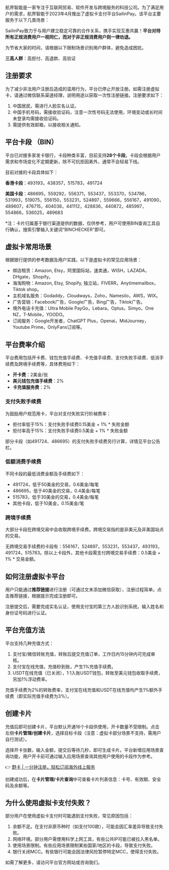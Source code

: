 航界智能是一家专注于互联网贸易、软件开发与跨境服务的科技公司。为了满足用户的需求，航界智能于2023年4月推出了虚拟卡支付平台SailinPay。该平台主要服务于以下几类场景：

SailinPay致力于与用户建立稳定可靠的合作关系，携手实现互惠共赢！**平台对待所有正规消费用户一视同仁，而对于非正规消费用户则一律劝退。**

为节省大家的时间，请根据以下限制场景识别用户群体，避免造成困扰。

**三高人群**：高拒付、高退款、高验证

## 注册要求

为了减少非法用户注册后造成的滥用行为，平台已停止开放注册。如需注册虚拟卡，请通过微信联系渠道经理，说明用途以获取一次性注册链接。注册要求如下：

1. 中国居民，需进行人脸实名认证。
2. 中国手机号码，需接收验证码，注意一次性号码无法使用，环境变动或长时间未登录均需接收验证码。
3. 需提供有效邮箱，以接收相关通知。

## 平台卡段 （BIN）

平台已对接多家发卡银行，卡段种类丰富，目前支持**28个卡段**。卡段会根据用户需求和市场变化不定期更新，除不可抗拒因素外，通常不会轻易下线。

目前对接的卡段具体如下：

**香港卡段**：493193，438357，515783，491724

**美国卡段**：486695，559292，556371，553437，553370，534786，531993，519075，556150，553231，524897，559666，556167，491090，489607，476715，404038，441112，428836，440872，485997，554866，536025，489683

*注：卡片归属基于银行渠道提供的数据，仅供参考，用户可使用BIN查询工具自行确认，搜索引擎输入关键词“BINCHECKER”即可。

## 虚拟卡常用场景

根据银行提供的参考数据及用户实践，以下是虚拟卡的常见应用场景：

- 绑店租赁：Amazon, Etsy，阿里国际站，速卖通，WISH，LAZADA，DHgate，Shopify。
- 海淘购物：Amazon, Etsy, Shopify, 独立站，FIVERR，Anytimemailbox，Tiktok shop。
- 主机域名服务：Godaddy，Cloudways，Zoho，Namesilo，AWS，WIX。
- 广告营销：Facebook广告，Google广告，Bing广告，Tiktok广告。
- 境外电话卡充值：Ultra Mobile PayGo，Lebara，Optus，Simyo，One NZ，T-Mobile，YOODO。
- 订阅服务：Google开发者，ChatGPT Plus，Openai，MidJourney，Youtube Prime，OnlyFans订阅等。

## 平台费率介绍

平台费用包括开卡费、钱包充值手续费、卡充值手续费、支付失败手续费、低消手续费及跨境手续费等，具体费用如下：

- **开卡费**：2美金/张
- **美元钱包充值手续费**：2%
- **卡充值服务费**：2%

### 支付失败手续费

为鼓励用户规范用卡，平台对支付失败实行阶梯费率：

- 拒付率低于15%：支付失败手续费0.15美金 + 1% * 失败金额
- 拒付率高于15%：支付失败手续费0.5美金 + 1% * 失败金额

部分卡段（如491724、486695）的支付失败手续费另行计算，详情见平台公告栏。

### 低额消费手续费

不同卡段的最低消费金额及手续费如下：

- 491724，低于50美金的交易，0.6美金/每笔
- 486695，低于40美金的交易，0.4美金/每笔
- 515783，低于30美金的交易，0.4美金/每笔
- 其他卡段，低于10美金，0.15美金/笔

### 跨境手续费

大部分卡段在跨境交易中会收取跨境手续费。跨境交易指的是非美元及非美国站点的交易。

无跨境交易手续费的卡段有：556167，524897，553231，553437，493193，491724，515783。除以上卡段外，其他卡段需支付跨境交易手续费：0.5美金 + 1% * 交易金额。

## 如何注册虚拟卡平台

用户只能通过**推荐链接**进行注册（可通过文末添加微信获取），注册过程简单。点击推荐链接，根据提示完成注册即可。

注册提交后，需要完成实名认证，使用支付宝的第三方人脸识别系统，输入姓名和身份证号码进行认证。

## 平台充值方法

平台支持几种充值方式：

1. 支付宝/微信转账充值，转账后提交充值订单，工作日内15分钟内可完成审核。
2. 支付宝在线充值，充值秒到账，产生1%充值手续费。
3. USDT在线充值（已关闭），1:1入账USDT钱包，转账至美元钱包收取手续费，另加1%浮动费率。

充值手续费为2%的转账费率，支付宝在线充值和USDT在线充值均产生1%额外手续费（即实际充值手续费为3%）。

## 创建卡片

充值后即可创建卡片，平台默认开通16个卡段供使用，开卡数量不受限制。点击左侧**卡片管理/创建卡片**，选择目标卡段（注意：虚拟卡部分场景不支持，需用户自行测试）。

选择开卡张数，输入金额，提交后等待几秒，即可生成卡片。平台新增应用场景查询功能，用户开卡前可通过输入应用场景查询其他用户使用的卡段作为参考。

👉 [野卡 | 一分钟注册，轻松订阅海外线上服务](https://bit.ly/bewildcard)

创建成功后，在**卡片管理/卡片查询**中可查看卡片列表信息：卡号、有效期、安全码及余额等。

## 为什么使用虚拟卡支付失败？

部分用户在使用虚拟卡支付时可能遇到支付失败，常见原因包括：

1. 余额不足。在支付非原币种时（如支付100欧），可能会因汇率差异导致支付失败。
2. 网络环境。部分用户需使用科学上网工具，有些公共IP可能已被拉入黑名单。
3. 使用场景限制。有些应用场景限制某些国家/地区的卡段，导致支付失败。
4. 银行关闭MCC。有些银行可能会因法律风险暂停特定MCC，使得支付失败。

如需了解更多，请访问平台官方网站或咨询我们。